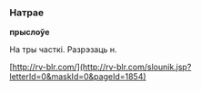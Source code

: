 ### Натрае
**прыслоўе**

На тры часткі. Разрэзаць н.

<a rel="author">[http://rv-blr.com/](http://rv-blr.com/slounik.jsp?letterId=0&maskId=0&pageId=1854)</a>
